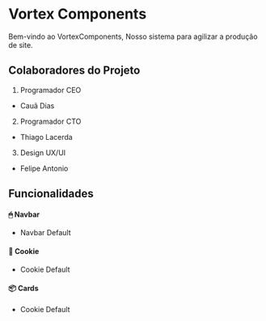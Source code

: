 # Vortex Components

Bem-vindo ao VortexComponents, Nosso sistema para agilizar a produção de site.

## Colaboradores do Projeto

1. Programador CEO
- Cauã Dias

2. Programador CTO
- Thiago Lacerda

3. Design UX/UI
- Felipe Antonio

## Funcionalidades

#### 🖱 Navbar
- Navbar Default

#### 🍪 Cookie
- Cookie Default

#### 📦 Cards
- Cookie Default

